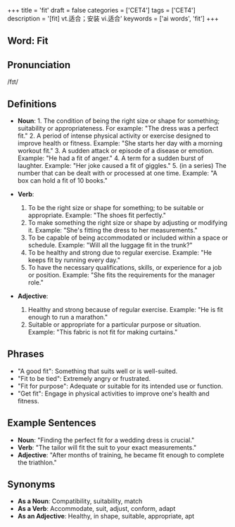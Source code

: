 +++
title = 'fit'
draft = false
categories = ['CET4']
tags = ['CET4']
description = '[fit] vt.适合；安装 vi.适合'
keywords = ['ai words', 'fit']
+++

## Word: Fit

## Pronunciation
/fɪt/

## Definitions
- **Noun**: 1. The condition of being the right size or shape for something; suitability or appropriateness. For example: "The dress was a perfect fit."
   2. A period of intense physical activity or exercise designed to improve health or fitness. Example: "She starts her day with a morning workout fit."
   3. A sudden attack or episode of a disease or emotion. Example: "He had a fit of anger."
   4. A term for a sudden burst of laughter. Example: "Her joke caused a fit of giggles."
   5. (in a series) The number that can be dealt with or processed at one time. Example: "A box can hold a fit of 10 books."

- **Verb**: 
   1. To be the right size or shape for something; to be suitable or appropriate. Example: "The shoes fit perfectly."
   2. To make something the right size or shape by adjusting or modifying it. Example: "She's fitting the dress to her measurements."
   3. To be capable of being accommodated or included within a space or schedule. Example: "Will all the luggage fit in the trunk?"
   4. To be healthy and strong due to regular exercise. Example: "He keeps fit by running every day."
   5. To have the necessary qualifications, skills, or experience for a job or position. Example: "She fits the requirements for the manager role."

- **Adjective**:
   1. Healthy and strong because of regular exercise. Example: "He is fit enough to run a marathon."
   2. Suitable or appropriate for a particular purpose or situation. Example: "This fabric is not fit for making curtains."

## Phrases
- "A good fit": Something that suits well or is well-suited.
- "Fit to be tied": Extremely angry or frustrated.
- "Fit for purpose": Adequate or suitable for its intended use or function.
- "Get fit": Engage in physical activities to improve one's health and fitness.

## Example Sentences
- **Noun**: "Finding the perfect fit for a wedding dress is crucial."
- **Verb**: "The tailor will fit the suit to your exact measurements."
- **Adjective**: "After months of training, he became fit enough to complete the triathlon."

## Synonyms
- **As a Noun**: Compatibility, suitability, match
- **As a Verb**: Accommodate, suit, adjust, conform, adapt
- **As an Adjective**: Healthy, in shape, suitable, appropriate, apt
